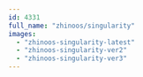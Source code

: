 ```yaml
---
id: 4331
full_name: "zhinoos/singularity"
images: 
  - "zhinoos-singularity-latest"
  - "zhinoos-singularity-ver2"
  - "zhinoos-singularity-ver3"
---
```

